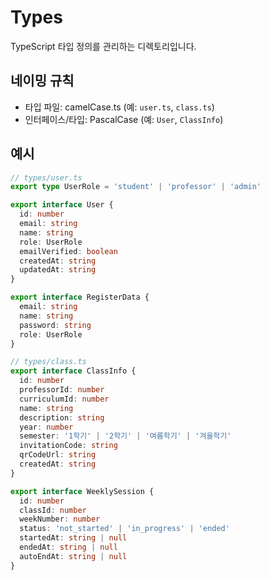 # Types

TypeScript 타입 정의를 관리하는 디렉토리입니다.

## 네이밍 규칙

- 타입 파일: camelCase.ts (예: `user.ts`, `class.ts`)
- 인터페이스/타입: PascalCase (예: `User`, `ClassInfo`)

## 예시

```typescript
// types/user.ts
export type UserRole = 'student' | 'professor' | 'admin'

export interface User {
  id: number
  email: string
  name: string
  role: UserRole
  emailVerified: boolean
  createdAt: string
  updatedAt: string
}

export interface RegisterData {
  email: string
  name: string
  password: string
  role: UserRole
}

// types/class.ts
export interface ClassInfo {
  id: number
  professorId: number
  curriculumId: number
  name: string
  description: string
  year: number
  semester: '1학기' | '2학기' | '여름학기' | '겨울학기'
  invitationCode: string
  qrCodeUrl: string
  createdAt: string
}

export interface WeeklySession {
  id: number
  classId: number
  weekNumber: number
  status: 'not_started' | 'in_progress' | 'ended'
  startedAt: string | null
  endedAt: string | null
  autoEndAt: string | null
}
```
